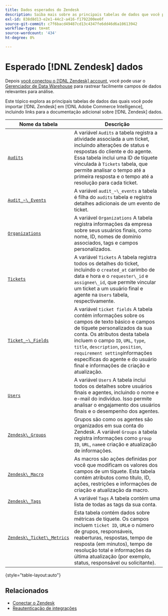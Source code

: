 ```yaml
---
title: Dados esperados do Zendesk
description: Saiba mais sobre as principais tabelas de dados que você pode importar do Zendesk para o Commerce Intelligence, incluindo links para documentação adicional sobre dados do Zendesk.
exl-id: 838d8d13-e2e1-44c2-a416-f1792200ee6f
source-git-commit: c7f6bacd49487cd13c4347fe6dd46d6a10613942
workflow-type: tm+mt
source-wordcount: '434'
ht-degree: 0%

---
```


# Esperado [!DNL Zendesk] dados

Depois [você conectou o [!DNL Zendesk] account](../integrations/zendesk.md), você pode usar o [Gerenciador de Data Warehouse](../../../data-analyst/data-warehouse-mgr/tour-dwm.md) para rastrear facilmente campos de dados relevantes para análise.

Este tópico explora as principais tabelas de dados das quais você pode importar [!DNL Zendesk] em [!DNL Adobe Commerce Intelligence], incluindo links para a documentação adicional sobre [!DNL Zendesk] dados.

| Nome da tabela | Descrição |
|-----|-----|
| [`Audits`](https://developer.zendesk.com/rest_api/docs/core/ticket_audits) | A variável `Audits` a tabela registra a atividade associada a um ticket, incluindo alterações de status e respostas do cliente e do agente. Essa tabela inclui uma ID de tíquete vinculada à `Tickets` tabela, que permite analisar o tempo até a primeira resposta e o tempo até a resolução para cada ticket. |
| [`Audit_~\_Events`](https://developer.zendesk.com/rest_api/docs/core/ticket_audits#audit-events) | A variável `audit_~\_events` a tabela é filha do `audits` tabela e registra detalhes adicionais de um evento de ticket. |
| [`Organizations`](https://developer.zendesk.com/rest_api/docs/core/organizations) | A variável `Organizations` A tabela registra informações da empresa sobre seus usuários finais, como nome, ID, nomes de domínio associados, tags e campos personalizados. |
| [`Tickets`](https://developer.zendesk.com/rest_api/docs/core/tickets) | A variável `Tickets` A tabela registra todos os detalhes do ticket, incluindo o `created_at` carimbo de data e hora e o `requester\_id` e `assignee\_id`, que permite vincular um ticket a um usuário final e agente na `Users` tabela, respectivamente. |
| [`Ticket_~\_Fields`](https://developer.zendesk.com/rest_api/docs/core/ticket_fields) | A variável `ticket fields` A tabela contém informações sobre os campos de texto básico e campos de tíquete personalizados da sua conta. Os atributos desta tabela incluem o campo `ID`, `URL`, `type`, `title`, `description`, `position`, `requirement setting`informações específicas do agente e do usuário final e informações de criação e atualização. |
| [`Users`](https://developer.zendesk.com/rest_api/docs/core/users) | A variável `Users` A tabela inclui todos os detalhes sobre usuários finais e agentes, incluindo o nome e e-mail do indivíduo. Isso permite analisar o engajamento dos usuários finais e o desempenho dos agentes. |
| [`Zendesk\_Groups`](https://developer.zendesk.com/rest_api/docs/core/groups) | Grupos são como os agentes são organizados em sua conta do Zendesk. A variável `Groups` a tabela registra informações como `group ID`, `URL`, `name`e criação e atualização de informações. |
| [`Zendesk\_Macro`](https://developer.zendesk.com/rest_api/docs/core/macros) | As macros são ações definidas por você que modificam os valores dos campos de um tíquete. Esta tabela contém atributos como título, ID, ações, restrições e informações de criação e atualização da macro. |
| [`Zendesk\_Tags`](https://developer.zendesk.com/rest_api/docs/core/tags) | A variável `Tags` A tabela contém uma lista de todas as tags da sua conta. |
| [`Zendesk\_Ticket\_Metrics`](https://developer.zendesk.com/rest_api/docs/core/ticket_metrics#ticket-metrics) | Esta tabela contém dados sobre métricas de tíquete. Os campos incluem `ticket ID`, `URL`e o número de grupos, responsáveis, reaberturas, respostas, tempo de resposta (em minutos), tempo de resolução total e informações da última atualização (por exemplo, status, responsável ou solicitante). |

{style="table-layout:auto"}

## Relacionados

* [Conectar o Zendesk](../integrations/zendesk.md)
* [Reautenticação de integrações](https://experienceleague.adobe.com/docs/commerce-knowledge-base/kb/how-to/mbi-reauthenticating-integrations.html)
